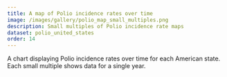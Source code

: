 ```yaml
---
title: A map of Polio incidence rates over time
image: /images/gallery/polio_map_small_multiples.png
description: Small multiples of Polio incidence rate maps
dataset: polio_united_states
order: 14
---
```


A chart displaying Polio incidence rates over time for each American state. Each small multiple shows data for a single year.